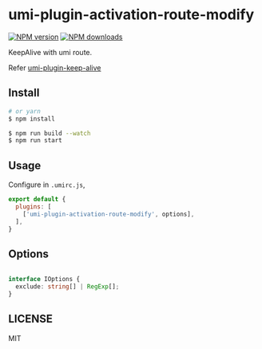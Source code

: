 # umi-plugin-activation-route-modify

[![NPM version](https://img.shields.io/npm/v/umi-plugin-activation-route-modify.svg?style=flat)](https://npmjs.org/package/umi-plugin-activation-route-modify)
[![NPM downloads](http://img.shields.io/npm/dm/umi-plugin-activation-route-modify.svg?style=flat)](https://npmjs.org/package/umi-plugin-activation-route-modify)

KeepAlive with umi route.

Refer [umi-plugin-keep-alive](https://github.com/alitajs/umi-plugin-keep-alive)

## Install

```bash
# or yarn
$ npm install
```

```bash
$ npm run build --watch
$ npm run start
```

## Usage

Configure in `.umirc.js`,

```js
export default {
  plugins: [
    ['umi-plugin-activation-route-modify', options],
  ],
}
```

## Options

```ts

interface IOptions {
  exclude: string[] | RegExp[];
}

```

## LICENSE

MIT
